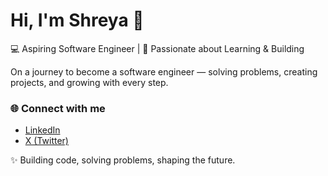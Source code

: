 # Hi, I'm Shreya 👋  

💻 Aspiring Software Engineer | 🚀 Passionate about Learning & Building  

On a journey to become a software engineer — solving problems, creating projects, and growing with every step.  

### 🌐 Connect with me  
- [LinkedIn](https://www.linkedin.com/in/shreya-ontrack/)  
- [X (Twitter)](https://x.com/shrya_on)   

✨ Building code, solving problems, shaping the future.  
